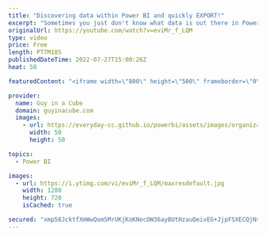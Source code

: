 ```yaml
---
title: "Discovering data within Power BI and quickly EXPORT!"
excerpt: "Sometimes you just don't know what data is out there in Power BI. Patrick shows you how you can discover data available to you and also how to quickly export that data! Even with just a Pro account!  Data discovery using the data hub https://docs.microsoft.com/power-bi/connect-data/service-data-hub?tabs=datasets"
originalUrl: https://youtube.com/watch?v=eviMr_f_LQM
type: video
price: Free
length: PT7M18S
publishedDateTime: 2022-07-27T15:00:26Z
heat: 50

featuredContent: "<iframe width=\"800\" height=\"500\" frameborder=\"0\" src=\"https://www.youtube.com/embed/eviMr_f_LQM\" allow=\"accelerometer; autoplay; encrypted-media; gyroscope; picture-in-picture\" allowfullscreen></iframe>"

provider:
  name: Guy in a Cube
  domain: guyinacube.com
  images:
    - url: https://everyday-cc.github.io/powerbi/assets/images/organizations/guyinacube.com-50x50.jpg
      width: 50
      height: 50

topics:
  - Power BI

images:
  - url: https://i.ytimg.com/vi/eviMr_f_LQM/maxresdefault.jpg
    width: 1280
    height: 720
    isCached: true

secured: "xmp58JcktfXmWwQomSMrUKjKoKNecOW36ayBUtHzauQeivEG+JjpFSXECQjNsyhQNt6/NsuZMT9KAxQHzSWX65gx50oECIj8UVPe2lpLGckRAQxUZHx5FPKWHOKJmdHGAc/sh+6kOzsooThQYYU1046puQEmlxMXgKaPxR+I6+mZys/pfoH1flSTpfkl0sgjMoCcW4v1LIQN8lRIKoRMo1BXxgnqiZpnOn5lgsDGpeTN4X6sn4OYCgNCi2V4xgzcWNw5deAMbbXy6lOYRs+jZDxIUsVnF+m3Ifzxk7dxCMULzVJAG3dRC5QiKDoV5RRBL7poR69h/b5gyAixrt6DG2W2UeTZYq4Z3Mlrn3KsuNa94gVGAP/sJwwhDhJjZW4tuXtm7lk2mb19qCFi+R0C4+9IWHricuQ2R1w5W+92L4A=;FPCZnvwcuOlVkoOA1i+lfw=="
---
```



